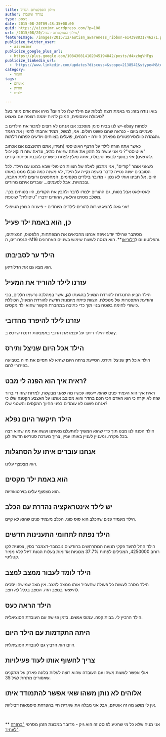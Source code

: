```yaml
---
title: מילון הספקטרום הגדול
author: נמרוד איזנברג
type: post
date: 2015-08-20T09:48:35+00:00
guid: https://aizenimr.wordpress.com/?p=108
url: /2015/08/20/מילון-הספקטרום-הגדול/
featureImage: /images/2015/12/autism_awareness_ribbon-e14398831746271.png
publicize_twitter_user:
  - aizenimr
publicize_google_plus_url:
  - https://plus.google.com/108430814102045194842/posts/d4xzbgVHFgs
publicize_linkedin_url:
  - 'https://www.linkedin.com/updates?discuss=&scope=2138541&stype=M&topic=6040066718322225152&type=U&a=SCqX'
category:
  - הומור
tags:
  - אוטיזם
  - הורות
  - ילדים

---
```

בואו נודה בזה: מי באמת רוצה לבלות עם הילד שלו כל היום? מיהו אותו אדם מוזר בעל סיבולת אינסופית, המוכן להיות יממה רצופה עם צאצאו?

יש לנו בבית סימן מוסכם: אם אנחנו לא רוצים למכור את הילדים ב-ebay לפחות פעמיים ביום - כנראה שהם פשוט חולים. אני, למשל, תמיד אהבתי לדמיין את הגמד והגמדה כוולוסירפטורים מפארק היורה - חכמים, פועלים בצוותים ויודעים לפתוח דלתות.

כאשר אתה הורה לילד על הרצף האוטיסטי (תגידו, אתם תתעצבנו אם אכתוב "אויטיסטי"? כי אני עושה כל הזמן את אותה שגיאת כתיב, ונראה שזה דווקא יכול להתאים) אזי בנוסף לכושר סיבולת, אתה נאלץ לפתח כישורים להבנת ופיתוח קודים.

כשאני אומר "קודים", אני מתכוון לאלה של הצוות הטיפולי שבא במגע עם הילד. לכל הסובבים ישנה נטייה לדבר בשפה נקייה על הילד, לא משנה כמה סבלו ממנו באותו היום. אל תבינו אותי לא נכון - מדובר בילדים מקסימים, המחפשים ורוצים לתת אהבה, ובכמויות. אבל לפעמים... עוברים איתם מרורים.

לאט-לאט אבל בטוח, גם ההורים ילמדו לדבר ולהבין את הקודים, היו בטוחים בכך. משלב מסוים והלאה, ההורים ידברו "טיפולית" שוטפת.

אני גאה להציג שירות להורים לילדים מיוחדים - פיענוח הצופן הטיפולי!

## כן, הוא באמת ילד פעיל

מסתבר שהילד יודע איפה אנחנו מחביאים את המפתחות, הלפטופ, המציתים, הגפרורים, ה-M16 והפלוטוניום ל<a href="https://www.youtube.com/watch?v=pLRk4xG-JCI" target="_blank" rel="noopener noreferrer">דלוריאן</a>**. הוא מנסה לעשות שימוש בשניים האחרונים.

## הילד ער לסביבתו

הוא מצא גם את הדלוריאן.

## עזרנו לילד להוריד את המעיל

הילד הביע התנגדות להורדת המעיל בהגעתו לגן, אשר במהלכה נרשמו חללים, בכי והודעת התפטרות של מטפלת. הצוות פיתח מיומנות חדשה להורדת המעיל, הכוללת כישורי לחימה בשטח בנוי תוך כדי כתיבה במחברת הקשר שהוא ילד מקסים.

## עזרנו לילד להיפרד מהדובי

הילד ריתך על עצמו את הדובי באמצעות רתכת שרכש ב-ebay.

## הילד אכל היום שניצל ותירס

הילד אוכל **רק** שניצל ותירס. הסייעת צרחה היום שהיא לא תסיים את חייה בטביעה בפירורי לחם.

## ראית איך הוא הפנה לי מבט?

ראית איך הוא העמיד פנים שהוא ייעשה עכשיו מה שאני מבקשת, למרות שזה די ברור שזה לא יקרה כי הוא האדם הכי חכם בחדר והוא מסובב אותנו על האצבע הקטנה שלו כי אנחנו פשוט לא עומדים בפני החיוך המקסים והשטני שלו?

## הילד תיקשר היום נפלא

הילד הפנה לנו מבט תוך כדי שהוא המשיך להתעלם מאיתנו ועשה את מה שהוא רצה בכל מקרה. ומעניין לעניין באותו עניין, צריך מערכת סטריאו חדשה לגן.

## אנחנו עובדים איתו על הסתגלות

הוא מצפצף עלינו.

## הוא באמת ילד מקסים

הוא מצפצף עלינו בוירטואוזיות.

## יש לילד אינטראקציה נהדרת עם הכלב

הילד מעמיד פנים שהכלב הוא סוס פוני. הכלב מעמיד פנים שהוא לא קיים.

## הילד נפתח לתחומי התענינות חדשים

הילד החל לתעד פקקי תנועה המתרחשים בחודשים נובמבר-דצמבר בסין, צפונית לקו רוחב 4250000, המכילים לפחות 37.7% מכוניות אדומות בעלות הנעת דיזל ללא ממיר קטליטי.

## הילד לומד לעבור ממצב למצב

הילד מסרב לעשות כל פעולה שתעביר אותו ממצב למצב. אין מצב שמישהו יסכים להישאר במצב הזה. המצב בכלל לא חצב.

## הילד הראה כעס

הילד הרביץ לי. בבית קפה. עמוס אנשים. בזמן פגישה עם העובדת הסוציאלית.

## היתה התקדמות עם הילד היום

היום הוא הרביץ גם לעובדת הסוציאלית.

## צריך לחשוף אותו לעוד פעילויות

אולי אפשר לעשות משהו עם העובדה שהוא רוצה לעלות בלונה פארק על מתקנים שאסורים מתחת לגיל 35.

## אלוהים לא נותן משהו שאי אפשר להתמודד איתו

אין לי מושג מה זה אוטיזם, אבל אני מבלה את שארית חיי בהפרחת סיסמאות דביליות.

&nbsp;

** אני מניח שלא כל מי שהגיע לפוסט זה הוא גיק - מדובר במכונת הזמן מסרטי <a href="http://www.imdb.com/title/tt0088763/" target="_blank" rel="noopener noreferrer">"בחזרה לעתיד"</a>.